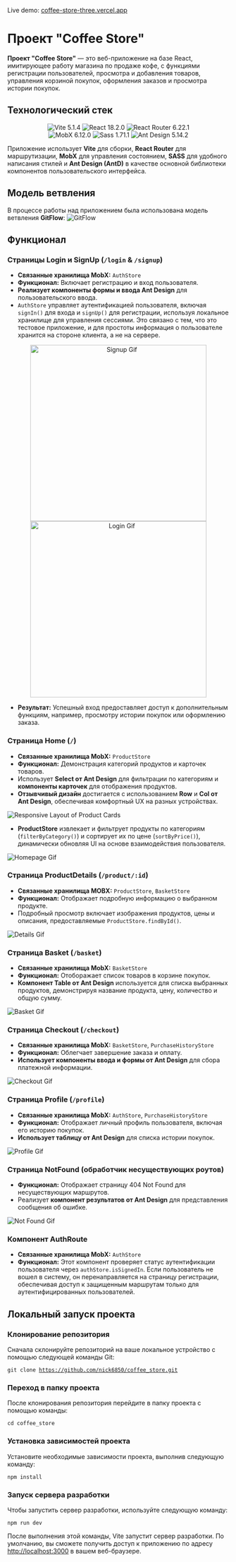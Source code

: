 Live demo: [coffee-store-three.vercel.app](https://coffee-store-three.vercel.app/)

# Проект "Coffee Store"

**Проект "Coffee Store"** — это веб-приложение на базе React, имитирующее работу магазина по продаже кофе, с функциями регистрации пользователей, просмотра и добавления товаров, управления корзиной покупок, оформления заказов и просмотра истории покупок.

## Технологический стек

<p align="center">
  <img src="https://img.shields.io/badge/Vite-5.1.4-blue?style=flat-square&logo=vite" alt="Vite 5.1.4" />
  <img src="https://img.shields.io/badge/React-18.2.0-blue?style=flat-square&logo=react" alt="React 18.2.0" />
  <img src="https://img.shields.io/badge/React_Router-6.22.1-blue?style=flat-square&logo=react-router" alt="React Router 6.22.1" /><br/>
  <img src="https://img.shields.io/badge/MobX-6.12.0-blue?style=flat-square&logo=mobx" alt="MobX 6.12.0" />
  <img src="https://img.shields.io/badge/Sass-1.71.1-pink?style=flat-square&logo=sass" alt="Sass 1.71.1" />
  <img src="https://img.shields.io/badge/Ant_Design-5.14.2-blue?style=flat-square&logo=ant-design" alt="Ant Design 5.14.2" />
</p>

Приложение использует **Vite** для сборки, **React Router** для маршрутизации, **MobX** для управления состоянием, **SASS** для удобного написания стилей и **Ant Design (AntD)** в качестве основной библиотеки компонентов пользовательского интерфейса.

## Модель ветвления

В процессе работы над приложением была использована модель ветвления **GitFlow**:
![GitFlow](public/assets/readme/other/gitflow.png)

## Функционал

### Страницы Login и SignUp (`/login` & `/signup`)

- **Связанные хранилища MobX:** `AuthStore`
- **Функционал:** Включает регистрацию и вход пользователя.
- **Реализует компоненты формы и ввода Ant Design** для пользовательского ввода.
- `AuthStore` управляет аутентификацией пользователя, включая `signIn()` для входа и `signUp()` для регистрации, используя локальное хранилище для управления сессиями. Это связано с тем, что это тестовое приложение, и для простоты информация о пользователе хранится на стороне клиента, а не на сервере.

<p align="center">
  <img src="public/assets/readme/gifs/signup.gif" width="400" alt="Signup Gif" />
  <img src="public/assets/readme/gifs/login.gif" width="400" alt="Login Gif" />
</p>

- **Результат:** Успешный вход предоставляет доступ к дополнительным функциям, например, просмотру истории покупок или оформлению заказа.

### Страница Home (`/`)

- **Связанные хранилища MobX:** `ProductStore`
- **Функционал:** Демонстрация категорий продуктов и карточек товаров.
- Использует **Select от Ant Design** для фильтрации по категориям и **компоненты карточек** для отображения продуктов.
- **Отзывчивый дизайн** достигается с использованием **Row** и **Col от Ant Design**, обеспечивая комфортный UX на разных устройствах.

![Responsive Layout of Product Cards](public/assets/readme/gifs/responsive.gif)

- **ProductStore** извлекает и фильтрует продукты по категориям (`filterByCategory()`) и сортирует их по цене (`sortByPrice()`), динамически обновляя UI на основе взаимодействия пользователя.

![Homepage Gif](public/assets/readme/gifs/homepage.gif)

### Страница ProductDetails (`/product/:id`)

- **Связанные хранилища MOBX:** `ProductStore`, `BasketStore`
- **Функционал:** Отображает подробную информацию о выбранном продукте.
- Подробный просмотр включает изображения продуктов, цены и описания, предоставляемые `ProductStore.findById()`.

![Details Gif](public/assets/readme/gifs/details.gif)

### Страница Basket (`/basket`)

- **Связанные хранилища MobX:** `BasketStore`
- **Функционал:** Отоборажает список товаров в корзине покупок.
- **Компонент Table от Ant Design** используется для списка выбранных продуктов, демонстрируя название продукта, цену, количество и общую сумму.

![Basket Gif](public/assets/readme/gifs/basket.gif)

### Страница Checkout (`/checkout`)

- **Связанные хранилища MobX:** `BasketStore`, `PurchaseHistoryStore`
- **Функционал:** Облегчает завершение заказа и оплату.
- **Использует компоненты ввода и формы от Ant Design** для сбора платежной информации.

![Checkout Gif](public/assets/readme/gifs/checkout.gif)

### Страница Profile (`/profile`)

- **Связанные хранилища MobX:** `AuthStore`, `PurchaseHistoryStore`
- **Функционал:** Отображает личный профиль пользователя, включая его историю покупок.
- **Использует таблицу от Ant Design** для списка истории покупок.

![Profile Gif](public/assets/readme/gifs/profile.gif)

### Страница NotFound (обработчик несуществующих роутов)

- **Функционал:** Отображает страницу 404 Not Found для несуществующих маршрутов.
- Реализует **компонент результатов от Ant Design** для представления сообщения об ошибке.

![Not Found Gif](public/assets/readme/gifs/not_found.gif)

### Компонент AuthRoute

- **Связанные хранилища MobX:** `AuthStore`
- **Функционал:** Этот компонент проверяет статус аутентификации пользователя через `authStore.isSignedIn`. Если пользователь не вошел в систему, он перенаправляется на страницу регистрации, обеспечивая доступ к защищенным маршрутам только для аутентифицированных пользователей.

## Локальный запуск проекта

### Клонирование репозитория

Сначала склонируйте репозиторий на ваше локальное устройство с помощью следующей команды Git:

<code>git clone https://github.com/nick6850/coffee_store.git</code>

### Переход в папку проекта

После клонирования репозитория перейдите в папку проекта с помощью команды:

<code>cd coffee_store</code>

### Установка зависимостей проекта

Установите необходимые зависимости проекта, выполнив следующую команду:

<code>npm install</code>

### Запуск сервера разработки

Чтобы запустить сервер разработки, используйте следующую команду:

<code>npm run dev</code>

После выполнения этой команды, Vite запустит сервер разработки. По умолчанию, вы сможете получить доступ к приложению по адресу [http://localhost:3000](http://localhost:3000) в вашем веб-браузере.
